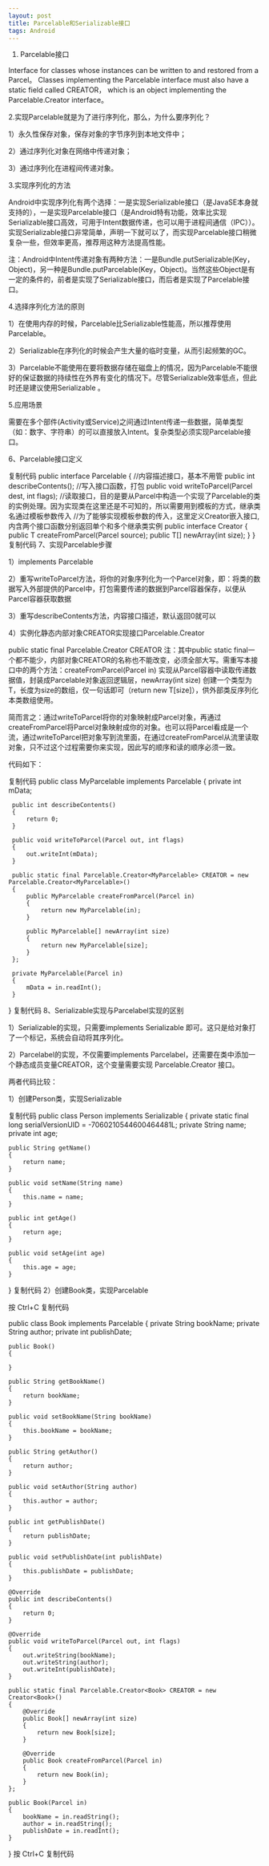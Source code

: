 ```yaml
---
layout: post
title: Parcelable和Serializable接口
tags: Android
---
```

1. Parcelable接口

Interface for classes whose instances can be written to and restored from a Parcel。 Classes implementing the Parcelable interface must also have a static field called CREATOR， which is an object implementing the Parcelable.Creator interface。

2.实现Parcelable就是为了进行序列化，那么，为什么要序列化？

1）永久性保存对象，保存对象的字节序列到本地文件中；

2）通过序列化对象在网络中传递对象；

3）通过序列化在进程间传递对象。

3.实现序列化的方法

Android中实现序列化有两个选择：一是实现Serializable接口（是JavaSE本身就支持的），一是实现Parcelable接口（是Android特有功能，效率比实现Serializable接口高效，可用于Intent数据传递，也可以用于进程间通信（IPC））。实现Serializable接口非常简单，声明一下就可以了，而实现Parcelable接口稍微复杂一些，但效率更高，推荐用这种方法提高性能。

注：Android中Intent传递对象有两种方法：一是Bundle.putSerializable(Key，Object)，另一种是Bundle.putParcelable(Key，Object)。当然这些Object是有一定的条件的，前者是实现了Serializable接口，而后者是实现了Parcelable接口。

4.选择序列化方法的原则

1）在使用内存的时候，Parcelable比Serializable性能高，所以推荐使用Parcelable。

2）Serializable在序列化的时候会产生大量的临时变量，从而引起频繁的GC。

3）Parcelable不能使用在要将数据存储在磁盘上的情况，因为Parcelable不能很好的保证数据的持续性在外界有变化的情况下。尽管Serializable效率低点，但此时还是建议使用Serializable 。

5.应用场景

需要在多个部件(Activity或Service)之间通过Intent传递一些数据，简单类型（如：数字、字符串）的可以直接放入Intent。复杂类型必须实现Parcelable接口。

6、Parcelable接口定义

复制代码
public interface Parcelable 
{
    //内容描述接口，基本不用管
    public int describeContents();
    //写入接口函数，打包
    public void writeToParcel(Parcel dest, int flags);
    //读取接口，目的是要从Parcel中构造一个实现了Parcelable的类的实例处理。因为实现类在这里还是不可知的，所以需要用到模板的方式，继承类名通过模板参数传入
    //为了能够实现模板参数的传入，这里定义Creator嵌入接口,内含两个接口函数分别返回单个和多个继承类实例
    public interface Creator<T> 
    {
           public T createFromParcel(Parcel source);
           public T[] newArray(int size);
    }
}
复制代码
7、实现Parcelable步骤

1）implements Parcelable

2）重写writeToParcel方法，将你的对象序列化为一个Parcel对象，即：将类的数据写入外部提供的Parcel中，打包需要传递的数据到Parcel容器保存，以便从 Parcel容器获取数据

3）重写describeContents方法，内容接口描述，默认返回0就可以

4）实例化静态内部对象CREATOR实现接口Parcelable.Creator

public static final Parcelable.Creator<T> CREATOR
注：其中public static final一个都不能少，内部对象CREATOR的名称也不能改变，必须全部大写。需重写本接口中的两个方法：createFromParcel(Parcel in) 实现从Parcel容器中读取传递数据值，封装成Parcelable对象返回逻辑层，newArray(int size) 创建一个类型为T，长度为size的数组，仅一句话即可（return new T[size]），供外部类反序列化本类数组使用。

简而言之：通过writeToParcel将你的对象映射成Parcel对象，再通过createFromParcel将Parcel对象映射成你的对象。也可以将Parcel看成是一个流，通过writeToParcel把对象写到流里面，在通过createFromParcel从流里读取对象，只不过这个过程需要你来实现，因此写的顺序和读的顺序必须一致。

代码如下：

复制代码
public class MyParcelable implements Parcelable 
{
     private int mData;

     public int describeContents() 
     {
         return 0;
     }

     public void writeToParcel(Parcel out, int flags) 
     {
         out.writeInt(mData);
     }

     public static final Parcelable.Creator<MyParcelable> CREATOR = new Parcelable.Creator<MyParcelable>() 
     {
         public MyParcelable createFromParcel(Parcel in) 
         {
             return new MyParcelable(in);
         }

         public MyParcelable[] newArray(int size) 
         {
             return new MyParcelable[size];
         }
     };
     
     private MyParcelable(Parcel in) 
     {
         mData = in.readInt();
     }
 }
复制代码
8、Serializable实现与Parcelabel实现的区别

1）Serializable的实现，只需要implements  Serializable 即可。这只是给对象打了一个标记，系统会自动将其序列化。

2）Parcelabel的实现，不仅需要implements  Parcelabel，还需要在类中添加一个静态成员变量CREATOR，这个变量需要实现 Parcelable.Creator 接口。

两者代码比较：

1）创建Person类，实现Serializable

复制代码
public class Person implements Serializable
{
    private static final long serialVersionUID = -7060210544600464481L;
    private String name;
    private int age;
    
    public String getName()
    {
        return name;
    }
    
    public void setName(String name)
    {
        this.name = name;
    }
    
    public int getAge()
    {
        return age;
    }
    
    public void setAge(int age)
    {
        this.age = age;
    }
}
复制代码
2）创建Book类，实现Parcelable

按 Ctrl+C 复制代码

public class Book implements Parcelable
{
    private String bookName;
    private String author;
    private int publishDate;
    
    public Book()
    {
        
    }
    
    public String getBookName()
    {
        return bookName;
    }
    
    public void setBookName(String bookName)
    {
        this.bookName = bookName;
    }
    
    public String getAuthor()
    {
        return author;
    }
    
    public void setAuthor(String author)
    {
        this.author = author;
    }
    
    public int getPublishDate()
    {
        return publishDate;
    }
    
    public void setPublishDate(int publishDate)
    {
        this.publishDate = publishDate;
    }
    
    @Override
    public int describeContents()
    {
        return 0;
    }
    
    @Override
    public void writeToParcel(Parcel out, int flags)
    {
        out.writeString(bookName);
        out.writeString(author);
        out.writeInt(publishDate);
    }
    
    public static final Parcelable.Creator<Book> CREATOR = new Creator<Book>()
    {
        @Override
        public Book[] newArray(int size)
        {
            return new Book[size];
        }
        
        @Override
        public Book createFromParcel(Parcel in)
        {
            return new Book(in);
        }
    };
    
    public Book(Parcel in)
    {
        bookName = in.readString();
        author = in.readString();
        publishDate = in.readInt();
    }
}
按 Ctrl+C 复制代码